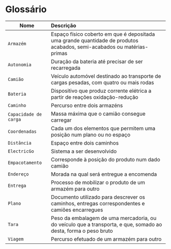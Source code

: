 # Glossário

| Nome                            | Descrição                                                                                                                                                               |
|---------------------------------|:--------------------------------------------------------------------------------------------------------------------------------------------------------------------------|
| `Armazém`                 | Espaço físico coberto em que é depositada uma grande quantidade de produtos acabados, semi-acabados ou matérias-primas                                                                                   |
| `Autonomia`               | Duração da bateria até precisar de ser recarregada                                                                                                                                                 |
| `Camião`                  | Veículo automóvel destinado ao transporte de cargas pesadas, com quatro ou mais rodas                                                                                                                               |
| `Bateria`                 | Dispositivo que produz corrente elétrica a partir de reações oxidação-redução |
| `Caminho`                 | Percurso entre dois armazéns                     |
| `Capacidade de carga`     | Massa máxima que o camião consegue carregar                                                                                 |
| `Coordenadas`             | Cada um dos elementos que permitem uma posição num plano ou no espaço  |                                                                                              |
| `Distância`               | Espaço entre dois caminhos                                                               |
| `ElectricGo`              | Sistema a ser desenvolvido |
| `Empacotamento`           | Corresponde à posição do produto num dado camião |
| `Endereço`                | Morada na qual será entregue a encomenda                                                                                                                                  |
| `Entrega`                 | Processo de mobilizar o produto de um armazém para outro                                                                                                                    |
| `Plano`                   | Documento utilizado para descrever os caminhos, entregas correspondentes e camiões encarregues                                                    |
| `Tara`                    | Peso da embalagem de uma mercadoria, ou do veículo que a transporta, e que, somado ao desta, forma o peso bruto                                               |  
| `Viagem`                  | Percurso efetuado de um armazém para outro |                                                                                                                           |